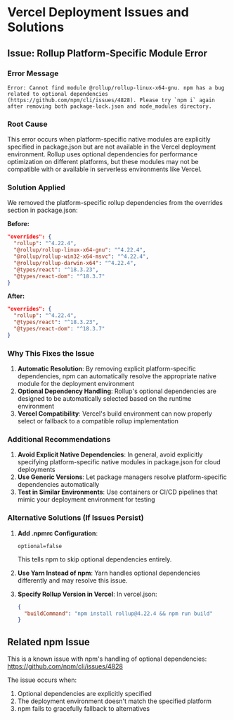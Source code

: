 # Vercel Deployment Issues and Solutions

## Issue: Rollup Platform-Specific Module Error

### Error Message
```
Error: Cannot find module @rollup/rollup-linux-x64-gnu. npm has a bug related to optional dependencies (https://github.com/npm/cli/issues/4828). Please try `npm i` again after removing both package-lock.json and node_modules directory.
```

### Root Cause
This error occurs when platform-specific native modules are explicitly specified in package.json but are not available in the Vercel deployment environment. Rollup uses optional dependencies for performance optimization on different platforms, but these modules may not be compatible with or available in serverless environments like Vercel.

### Solution Applied
We removed the platform-specific rollup dependencies from the overrides section in package.json:

**Before:**
```json
"overrides": {
  "rollup": "^4.22.4",
  "@rollup/rollup-linux-x64-gnu": "^4.22.4",
  "@rollup/rollup-win32-x64-msvc": "^4.22.4",
  "@rollup/rollup-darwin-x64": "^4.22.4",
  "@types/react": "^18.3.23",
  "@types/react-dom": "^18.3.7"
}
```

**After:**
```json
"overrides": {
  "rollup": "^4.22.4",
  "@types/react": "^18.3.23",
  "@types/react-dom": "^18.3.7"
}
```

### Why This Fixes the Issue
1. **Automatic Resolution**: By removing explicit platform-specific dependencies, npm can automatically resolve the appropriate native module for the deployment environment
2. **Optional Dependency Handling**: Rollup's optional dependencies are designed to be automatically selected based on the runtime environment
3. **Vercel Compatibility**: Vercel's build environment can now properly select or fallback to a compatible rollup implementation

### Additional Recommendations
1. **Avoid Explicit Native Dependencies**: In general, avoid explicitly specifying platform-specific native modules in package.json for cloud deployments
2. **Use Generic Versions**: Let package managers resolve platform-specific dependencies automatically
3. **Test in Similar Environments**: Use containers or CI/CD pipelines that mimic your deployment environment for testing

### Alternative Solutions (If Issues Persist)
1. **Add .npmrc Configuration**:
   ```
   optional=false
   ```
   This tells npm to skip optional dependencies entirely.

2. **Use Yarn Instead of npm**:
   Yarn handles optional dependencies differently and may resolve this issue.

3. **Specify Rollup Version in Vercel**:
   In vercel.json:
   ```json
   {
     "buildCommand": "npm install rollup@4.22.4 && npm run build"
   }
   ```

## Related npm Issue
This is a known issue with npm's handling of optional dependencies: https://github.com/npm/cli/issues/4828

The issue occurs when:
1. Optional dependencies are explicitly specified
2. The deployment environment doesn't match the specified platform
3. npm fails to gracefully fallback to alternatives